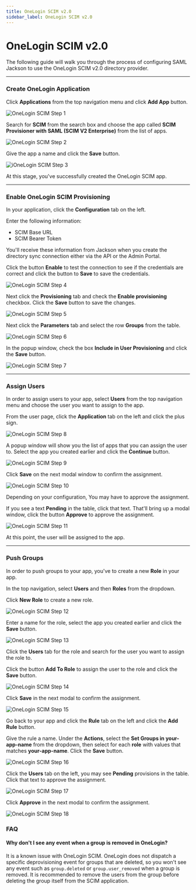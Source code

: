```yaml
---
title: OneLogin SCIM v2.0
sidebar_label: OneLogin SCIM v2.0
---
```


# OneLogin SCIM v2.0

The following guide will walk you through the process of configuring SAML Jackson to use the OneLogin SCIM v2.0 directory provider.

---

### Create OneLogin Application

Click **Applications** from the top navigation menu and click **Add App** button.

![OneLogin SCIM Step 1](/images/docs/jackson/dsync-providers/onelogin/1.png)

Search for **SCIM** from the search box and choose the app called **SCIM Provisioner with SAML (SCIM V2 Enterprise)** from the list of apps.

![OneLogin SCIM Step 2](/images/docs/jackson/dsync-providers/onelogin/2.png)

Give the app a name and click the **Save** button.

![iOneLogin SCIM Step 3](/images/docs/jackson/dsync-providers/onelogin/3.png)

At this stage, you've successfully created the OneLogin SCIM app.

---

### Enable OneLogin SCIM Provisioning

In your application, click the **Configuration** tab on the left.

Enter the following information:

- SCIM Base URL
- SCIM Bearer Token

You'll receive these information from Jackson when you create the directory sync connection either via the API or the Admin Portal.

Click the button **Enable** to test the connection to see if the credentials are correct and click the button to **Save** to save the credentials.

![OneLogin SCIM Step 4](/images/docs/jackson/dsync-providers/onelogin/4.png)

Next click the **Provisioning** tab and check the **Enable provisioning** checkbox. Click the **Save** button to save the changes.

![OneLogin SCIM Step 5](/images/docs/jackson/dsync-providers/onelogin/5.png)

Next click the **Parameters** tab and select the row **Groups** from the table.

![OneLogin SCIM Step 6](/images/docs/jackson/dsync-providers/onelogin/6.png)

In the popup window, check the box **Include in User Provisioning** and click the **Save** button.

![OneLogin SCIM Step 7](/images/docs/jackson/dsync-providers/onelogin/7.png)

---

### Assign Users

In order to assign users to your app, select **Users** from the top navigation menu and choose the user you want to assign to the app.

From the user page, click the **Application** tab on the left and click the plus sign.

![OneLogin SCIM Step 8](/images/docs/jackson/dsync-providers/onelogin/8.png)

A popup window will show you the list of apps that you can assign the user to. Select the app you created earlier and click the **Continue** button.

![OneLogin SCIM Step 9](/images/docs/jackson/dsync-providers/onelogin/9.png)

Click **Save** on the next modal window to confirm the assignment.

![OneLogin SCIM Step 10](/images/docs/jackson/dsync-providers/onelogin/10.png)

Depending on your configuration, You may have to approve the assignment.

If you see a text **Pending** in the table, click that text. That'll bring up a modal window, click the button **Approve** to approve the assignment.

![OneLogin SCIM Step 11](/images/docs/jackson/dsync-providers/onelogin/11.png)

At this point, the user will be assigned to the app.

---

### Push Groups

In order to push groups to your app, you've to create a new **Role** in your app.

In the top navigation, select **Users** and then **Roles** from the dropdown.

Click **New Role** to create a new role.

![OneLogin SCIM Step 12](/images/docs/jackson/dsync-providers/onelogin/12.png)

Enter a name for the role, select the app you created earlier and click the **Save** button.

![OneLogin SCIM Step 13](/images/docs/jackson/dsync-providers/onelogin/13.png)

Click the **Users** tab for the role and search for the user you want to assign the role to.

Click the button **Add To Role** to assign the user to the role and click the **Save** button.

![OneLogin SCIM Step 14](/images/docs/jackson/dsync-providers/onelogin/14.png)

Click **Save** in the next modal to confirm the assignment.

![OneLogin SCIM Step 15](/images/docs/jackson/dsync-providers/onelogin/15.png)

Go back to your app and click the **Rule** tab on the left and click the **Add Rule** button.

Give the rule a name. Under the **Actions**, select the **Set Groups in your-app-name** from the dropdown, then select for each **role** with values that matches **your-app-name**. Click the **Save** button.

![OneLogin SCIM Step 16](/images/docs/jackson/dsync-providers/onelogin/16.png)

Click the **Users** tab on the left, you may see **Pending** provisions in the table. Click that text to approve the assignment.

![OneLogin SCIM Step 17](/images/docs/jackson/dsync-providers/onelogin/17.png)

Click **Approve** in the next modal to confirm the assignment.

![OneLogin SCIM Step 18](/images/docs/jackson/dsync-providers/onelogin/18.png)

### FAQ

#### Why don't I see any event when a group is removed in OneLogin?

It is a known issue with OneLogin SCIM. OneLogin does not dispatch a specific deprovisioning event for groups that are deleted, so you won't see any event such as `group.deleted` or `group.user_removed` when a group is removed. It is recommended to remove the users from the group before deleting the group itself from the SCIM application.

